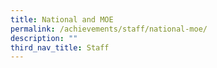 ```yaml
---
title: National and MOE
permalink: /achievements/staff/national-moe/
description: ""
third_nav_title: Staff
---
```

